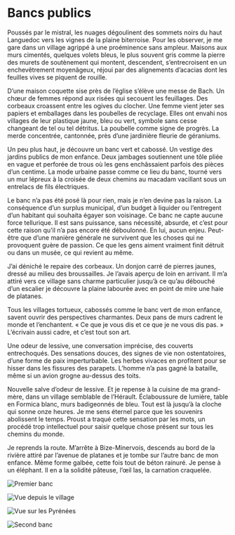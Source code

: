 # Bancs publics

Poussés par le mistral, les nuages dégoulinent des sommets noirs du haut Languedoc vers les vignes de la plaine biterroise. Pour les observer, je me gare dans un village agrippé à une proéminence sans ampleur. Maisons aux murs cimentés, quelques volets bleus, le plus souvent gris comme la pierre des murets de soutènement qui montent, descendent, s’entrecroisent en un enchevêtrement moyenâgeux, réjoui par des alignements d’acacias dont les feuilles vives se piquent de rouille.<span id="more-33462"></span>

D’une maison coquette sise près de l’église s’élève une messe de Bach. Un chœur de femmes répond aux risées qui secouent les feuillages. Des corbeaux croassent entre les ogives du clocher. Une femme vient jeter ses papiers et emballages dans les poubelles de recyclage. Elles ont envahi nos villages de leur plastique jaune, bleu ou vert, symbole sans cesse changeant de tel ou tel détritus. La poubelle comme signe de progrès. La merde concentrée, cantonnée, près d’une jardinière fleurie de géraniums.

Un peu plus haut, je découvre un banc vert et cabossé. Un vestige des jardins publics de mon enfance. Deux jambages soutiennent une tôle pliée en vague et perforée de trous où les gens enchâssaient parfois des pièces d’un centime. La mode urbaine passe comme ce lieu du banc, tourné vers un mur lépreux à la croisée de deux chemins au macadam vacillant sous un entrelacs de fils électriques.

Le banc n’a pas été posé là pour rien, mais je n’en devine pas la raison. La conséquence d’un surplus municipal, d’un budget à liquider ou l’entregent d’un habitant qui souhaita égayer son voisinage. Ce banc ne capte aucune force tellurique. Il est sans puissance, sans nécessité, absurde, et c’est pour cette raison qu’il n’a pas encore été déboulonné. En lui, aucun enjeu. Peut-être que d’une manière générale ne survivent que les choses qui ne provoquent guère de passion. Ce que les gens aiment vraiment finit détruit ou dans un musée, ce qui revient au même.

J’ai déniché le repaire des corbeaux. Un donjon carré de pierres jaunes, dressé au milieu des broussailles. Je l’avais aperçu de loin en arrivant. Il m’a attiré vers ce village sans charme particulier jusqu’à ce qu’au débouché d’un escalier je découvre la plaine labourée avec en point de mire une haie de platanes.

Tous les villages tortueux, cabossés comme le banc vert de mon enfance, savent ouvrir des perspectives charmantes. Deux pans de murs cadrent le monde et l’enchantent. « Ce que je vous dis et ce que je ne vous dis pas. » L’écrivain aussi cadre, et c’est tout son art.

Une odeur de lessive, une conversation imprécise, des couverts entrechoqués. Des sensations douces, des signes de vie non ostentatoires, d’une forme de paix imperturbable. Les herbes vivaces en profitent pour se hisser dans les fissures des parapets. L’homme n’a pas gagné la bataille, même si un avion grogne au-dessus des toits.

Nouvelle salve d’odeur de lessive. Et je repense à la cuisine de ma grand-mère, dans un village semblable de l’Hérault. Éclaboussure de lumière, table en Formica blanc, murs badigeonnés de bleu. Tout est là jusqu’à la cloche qui sonne onze heures. Je me sens éternel parce que les souvenirs abolissent le temps. Proust a traqué cette sensation par les mots, un procédé trop intellectuel pour saisir quelque chose présent sur tous les chemins du monde.

Je reprends la route. M’arrête à Bize-Minervois, descends au bord de la rivière attiré par l’avenue de platanes et je tombe sur l’autre banc de mon enfance. Même forme galbée, cette fois tout de béton rainuré. Je pense à un éléphant. Il en a la solidité pâteuse, l’œil las, la carnation craquelée.

![Premier banc](https://tcrouzet.com/images_tc/2013/09/va3_1.jpg)

![Vue depuis le village](https://tcrouzet.com/images_tc/2013/09/va3_2.jpg)

![Vue sur les Pyrénées](https://tcrouzet.com/images_tc/2013/09/va3_3.jpg)

![Second banc](https://tcrouzet.com/images_tc/2013/09/va3_4.jpg)